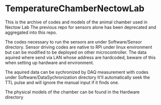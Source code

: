 # TemperatureChamberNectowLab
This is the archive of codes and models of the animal chamber used in Nectow Lab
The previous repo for sensors alone has been deprecated and aggregated into this repo.

The codes necessary to run the sensors are under Software/Sensor directory.
 Sensor driving codes are native to RPi under linux environment but can be modified to be deployed on other microcontroller.
 The data aquired where send via LAN whose address are hardcoded, beware of this when setting up hardware and environment.
 
The aquired data can be sychronized by DAQ measurement with codes under Software/DataSychronization directory
  It'll automatically seek the TTL pulse and will ignore the manual input if it finds one. 
  
The physical models of the chamber can be found in the Hardware directory 
